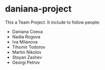 # daniana-project

This a Team Project. It include to follow people:
- Daniana Coeva
- Nadia Rogova
- Iva Milanova
- Tihomir Todorov
- Martin Nikolov
- Stoyan Zashev
- Georgi Petrov
